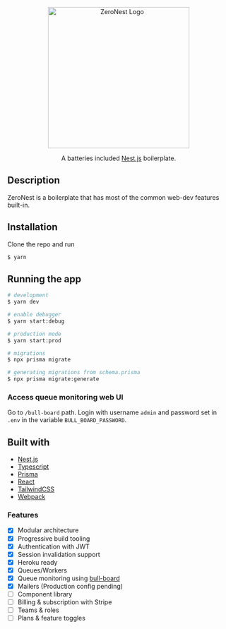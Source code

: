 <p align="center">
  <a href="http://nestjs.com/" target="blank"><img src="https://i.ibb.co/y0ZWXPR/zero.png" width="320" alt="ZeroNest Logo" /></a>
</p>

  <p align="center">A batteries included <a href="http://nestjs.com" target="_blank">Nest.js</a> boilerplate.</p>

## Description

ZeroNest is a boilerplate that has most of the common web-dev features built-in.

## Installation

Clone the repo and run

```bash
$ yarn
```

## Running the app

```bash
# development
$ yarn dev

# enable debugger
$ yarn start:debug

# production mode
$ yarn start:prod

# migrations
$ npx prisma migrate

# generating migrations from schema.prisma
$ npx prisma migrate:generate
```

### Access queue monitoring web UI

Go to `/bull-board` path. Login with username `admin` and password set in `.env` in the variable `BULL_BOARD_PASSWORD`.

## Built with

- [Nest.js](https://nestjs.com)
- [Typescript](https://www.typescriptlang.org/)
- [Prisma](https://www.prisma.io/)
- [React](https://reactjs.org/)
- [TailwindCSS](https://tailwindcss.com)
- [Webpack](https://webpack.js.org/)

### Features

- [x] Modular architecture
- [x] Progressive build tooling
- [x] Authentication with JWT
- [x] Session invalidation support
- [x] Heroku ready
- [x] Queues/Workers
- [x] Queue monitoring using [bull-board](https://www.npmjs.com/package/bull-board)
- [x] Mailers (Production config pending)
- [ ] Component library
- [ ] Billing & subscription with Stripe
- [ ] Teams & roles
- [ ] Plans & feature toggles
